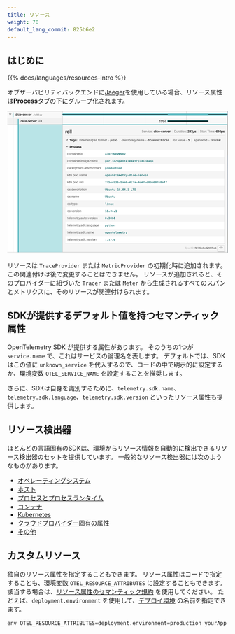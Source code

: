 ```yaml
---
title: リソース
weight: 70
default_lang_commit: 825b6e2
---
```


## はじめに

{{% docs/languages/resources-intro %}}

オブザーバビリティバックエンドに[Jaeger](https://www.jaegertracing.io/)を使用している場合、リソース属性は**Process**タブの下にグループ化されます。

![トレースに関連するリソース属性の出力例を示すJaegerのスクリーンショット](screenshot-jaeger-resources.png)

リソースは `TraceProvider` または `MetricProvider` の初期化時に追加されます。
この関連付けは後で変更することはできません。
リソースが追加されると、そのプロバイダーに紐づいた `Tracer` または `Meter` から生成されるすべてのスパンとメトリクスに、そのリソースが関連付けられます。

## SDKが提供するデフォルト値を持つセマンティック属性

OpenTelemetry SDK が提供する属性があります。
そのうちの1つが `service.name` で、これはサービスの論理名を表します。
デフォルトでは、SDKはこの値に `unknown_service` を代入するので、コードの中で明示的に設定するか、環境変数 `OTEL_SERVICE_NAME` を設定することを推奨します。

さらに、SDKは自身を識別するために、`telemetry.sdk.name`、`telemetry.sdk.language`、`telemetry.sdk.version` といったリソース属性も提供します。

## リソース検出器

ほとんどの言語固有のSDKは、環境からリソース情報を自動的に検出できるリソース検出器のセットを提供しています。
一般的なリソース検出器には次のようなものがあります。

- [オペレーティングシステム](/docs/specs/semconv/resource/os/)
- [ホスト](/docs/specs/semconv/resource/host/)
- [プロセスとプロセスランタイム](/docs/specs/semconv/resource/process/)
- [コンテナ](/docs/specs/semconv/resource/container/)
- [Kubernetes](/docs/specs/semconv/resource/k8s/)
- [クラウドプロバイダー固有の属性](/docs/specs/semconv/resource/#cloud-provider-specific-attributes)
- [その他](/docs/specs/semconv/resource/)

## カスタムリソース

独自のリソース属性を指定することもできます。
リソース属性はコードで指定することも、環境変数 `OTEL_RESOURCE_ATTRIBUTES` に設定することもできます。
該当する場合は、[リソース属性のセマンティック規約](/docs/specs/semconv/resource) を使用してください。
たとえば、`deployment.environment` を使用して、[デプロイ環境](/docs/specs/semconv/resource/deployment-environment/) の名前を指定できます。

```shell
env OTEL_RESOURCE_ATTRIBUTES=deployment.environment=production yourApp
```
